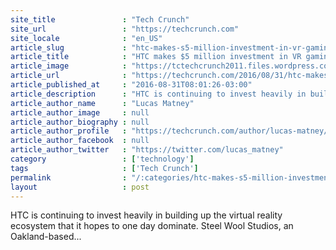 ```yaml
---
site_title               : "Tech Crunch"
site_url                 : "https://techcrunch.com"
site_locale              : "en_US"
article_slug             : "htc-makes-s5-million-investment-in-vr-gaming-startup-steel-wool-studios"
article_title            : "HTC makes $5 million investment in VR gaming startup Steel Wool Studios"
article_image            : "https://tctechcrunch2011.files.wordpress.com/2016/08/steelwoolstudioslogo_black-1.jpg?w=764&h=400&crop=1"
article_url              : "https://techcrunch.com/2016/08/31/htc-makes-5-million-investment-in-vr-gaming-startup-steel-wool-studios/"
article_published_at     : "2016-08-31T08:01:26-03:00"
article_description      : "HTC is continuing to invest heavily in building up the virtual reality ecosystem that it hopes to one day dominate. Steel Wool Studios, an Oakland-based..."
article_author_name      : "Lucas Matney"
article_author_image     : null
article_author_biography : null
article_author_profile   : "https://techcrunch.com/author/lucas-matney/"
article_author_facebook  : null
article_author_twitter   : "https://twitter.com/lucas_matney"
category                 : ['technology']
tags                     : ['Tech Crunch']
permalink                : "/:categories/htc-makes-s5-million-investment-in-vr-gaming-startup-steel-wool-studios/"
layout                   : post
---
```


HTC is continuing to invest heavily in building up the virtual reality ecosystem that it hopes to one day dominate. Steel Wool Studios, an Oakland-based...
